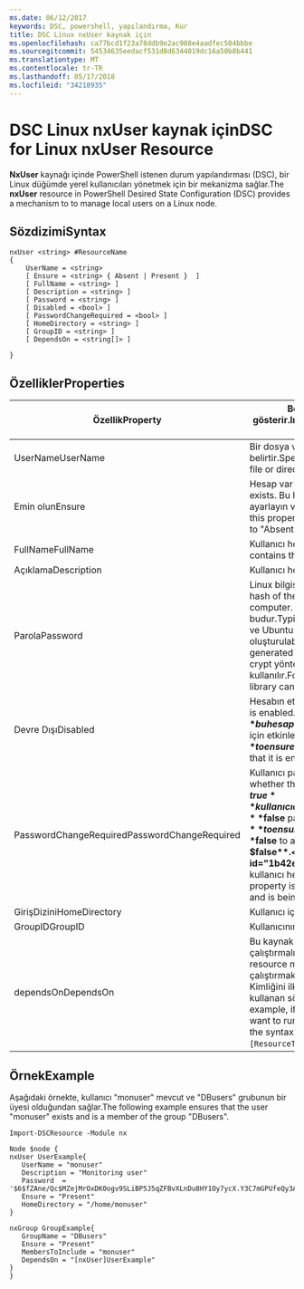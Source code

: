 ```yaml
---
ms.date: 06/12/2017
keywords: DSC, powershell, yapılandırma, Kur
title: DSC Linux nxUser kaynak için
ms.openlocfilehash: ca77bcd1f23a78ddb9e2ac988e4aadfec504bbbe
ms.sourcegitcommit: 54534635eedacf531d8d6344019dc16a50b8b441
ms.translationtype: MT
ms.contentlocale: tr-TR
ms.lasthandoff: 05/17/2018
ms.locfileid: "34218935"
---
```

# <a name="dsc-for-linux-nxuser-resource"></a><span data-ttu-id="1b42e-103">DSC Linux nxUser kaynak için</span><span class="sxs-lookup"><span data-stu-id="1b42e-103">DSC for Linux nxUser Resource</span></span>

<span data-ttu-id="1b42e-104">**NxUser** kaynağı içinde PowerShell istenen durum yapılandırması (DSC), bir Linux düğümde yerel kullanıcıları yönetmek için bir mekanizma sağlar.</span><span class="sxs-lookup"><span data-stu-id="1b42e-104">The **nxUser** resource in PowerShell Desired State Configuration (DSC) provides a mechanism to to manage local users on a Linux node.</span></span>

## <a name="syntax"></a><span data-ttu-id="1b42e-105">Sözdizimi</span><span class="sxs-lookup"><span data-stu-id="1b42e-105">Syntax</span></span>

```
nxUser <string> #ResourceName
{
    UserName = <string>
    [ Ensure = <string> { Absent | Present }  ]
    [ FullName = <string> ]
    [ Description = <string> ]
    [ Password = <string> ]
    [ Disabled = <bool> ]
    [ PasswordChangeRequired = <bool> ]
    [ HomeDirectory = <string> ]
    [ GroupID = <string> ]
    [ DependsOn = <string[]> ]

}
```

## <a name="properties"></a><span data-ttu-id="1b42e-106">Özellikler</span><span class="sxs-lookup"><span data-stu-id="1b42e-106">Properties</span></span>

|  <span data-ttu-id="1b42e-107">Özellik</span><span class="sxs-lookup"><span data-stu-id="1b42e-107">Property</span></span> |  <span data-ttu-id="1b42e-108">Belirli bir durumu sağlamak istediğiniz hesap adını gösterir.</span><span class="sxs-lookup"><span data-stu-id="1b42e-108">Indicates the account name for which you want to ensure a specific state.</span></span> |
|---|---|
| <span data-ttu-id="1b42e-109">UserName</span><span class="sxs-lookup"><span data-stu-id="1b42e-109">UserName</span></span>| <span data-ttu-id="1b42e-110">Bir dosya veya dizin durumu sağlamak istediğiniz konumu belirtir.</span><span class="sxs-lookup"><span data-stu-id="1b42e-110">Specifies the location where you want to ensure the state for a file or directory.</span></span>|
| <span data-ttu-id="1b42e-111">Emin olun</span><span class="sxs-lookup"><span data-stu-id="1b42e-111">Ensure</span></span>| <span data-ttu-id="1b42e-112">Hesap var olup olmadığını belirtir.</span><span class="sxs-lookup"><span data-stu-id="1b42e-112">Specifies whether the account exists.</span></span> <span data-ttu-id="1b42e-113">Bu hesabı var olduğundan emin olmak için "var" özelliğine ayarlayın ve "Mevcut için" hesap yok emin olmak için ayarlayın.</span><span class="sxs-lookup"><span data-stu-id="1b42e-113">Set this property to "Present" to ensure that the account exists, and set it to "Absent" to ensure that the account does not exist.</span></span>|
| <span data-ttu-id="1b42e-114">FullName</span><span class="sxs-lookup"><span data-stu-id="1b42e-114">FullName</span></span>| <span data-ttu-id="1b42e-115">Kullanıcı hesabı için kullanılacak tam adını içeren dize.</span><span class="sxs-lookup"><span data-stu-id="1b42e-115">A string that contains the full name to use for the user account.</span></span>|
| <span data-ttu-id="1b42e-116">Açıklama</span><span class="sxs-lookup"><span data-stu-id="1b42e-116">Description</span></span>| <span data-ttu-id="1b42e-117">Kullanıcı hesabı açıklaması.</span><span class="sxs-lookup"><span data-stu-id="1b42e-117">The description for the user account.</span></span>|
| <span data-ttu-id="1b42e-118">Parola</span><span class="sxs-lookup"><span data-stu-id="1b42e-118">Password</span></span>| <span data-ttu-id="1b42e-119">Linux bilgisayar için uygun biçimde kullanıcılar parola karması.</span><span class="sxs-lookup"><span data-stu-id="1b42e-119">The hash of the users password in the appropriate form for the Linux computer.</span></span> <span data-ttu-id="1b42e-120">Genellikle, bir güvenlik SHA-256 ve SHA-512 karma budur.</span><span class="sxs-lookup"><span data-stu-id="1b42e-120">Typically, this is a salted SHA-256, or SHA-512 hash.</span></span> <span data-ttu-id="1b42e-121">Debian ve Ubuntu Linux üzerinde bu değer mkpasswd komutuyla oluşturulabilir.</span><span class="sxs-lookup"><span data-stu-id="1b42e-121">On Debian and Ubuntu Linux, this value can be generated with the mkpasswd command.</span></span> <span data-ttu-id="1b42e-122">Python'un Crypt kitaplığının crypt yöntemi diğer Linux distro'lar için karma değeri üretmek için kullanılır.</span><span class="sxs-lookup"><span data-stu-id="1b42e-122">For other Linux distros, the crypt method of Python’s Crypt library can be used to generate the hash.</span></span>|
| <span data-ttu-id="1b42e-123">Devre Dışı</span><span class="sxs-lookup"><span data-stu-id="1b42e-123">Disabled</span></span>| <span data-ttu-id="1b42e-124">Hesabın etkin olup olmadığını gösterir.</span><span class="sxs-lookup"><span data-stu-id="1b42e-124">Indicates whether the account is enabled.</span></span> <span data-ttu-id="1b42e-125">Bu özelliği ayarlamak **$true** bu hesap devre dışı ve ayarlamak olduğunu emin olmak için **$false** için etkinleştirildiğinden emin olun.</span><span class="sxs-lookup"><span data-stu-id="1b42e-125">Set this property to **$true** to ensure that this account is disabled, and set it to **$false** to ensure that it is enabled.</span></span>|
| <span data-ttu-id="1b42e-126">PasswordChangeRequired</span><span class="sxs-lookup"><span data-stu-id="1b42e-126">PasswordChangeRequired</span></span>| <span data-ttu-id="1b42e-127">Kullanıcı parolalarını değiştirip değiştiremeyeceğini gösterir.</span><span class="sxs-lookup"><span data-stu-id="1b42e-127">Indicates whether the user can change the password.</span></span> <span data-ttu-id="1b42e-128">Bu özelliği ayarlamak **$true** kullanıcı olamaz parolasını değiştirmek ve ayarlamak emin olmak için **$false** parola değiştirmeye izin vermek için.</span><span class="sxs-lookup"><span data-stu-id="1b42e-128">Set this property to **$true** to ensure that the user cannot change the password, and set it to **$false** to allow the user to change the password.</span></span> <span data-ttu-id="1b42e-129">Varsayılan değer **$false**.</span><span class="sxs-lookup"><span data-stu-id="1b42e-129">The default value is **$false**.</span></span> <span data-ttu-id="1b42e-130">Bu özellik, yalnızca kullanıcı hesabını daha önce yoktu ve oluşturuldu değerlendirilir.</span><span class="sxs-lookup"><span data-stu-id="1b42e-130">This property is only evaluated if the user account did not exist previously and is being created.</span></span>|
| <span data-ttu-id="1b42e-131">GirişDizini</span><span class="sxs-lookup"><span data-stu-id="1b42e-131">HomeDirectory</span></span>| <span data-ttu-id="1b42e-132">Kullanıcı için giriş dizini.</span><span class="sxs-lookup"><span data-stu-id="1b42e-132">The home directory for the user.</span></span>|
| <span data-ttu-id="1b42e-133">GroupID</span><span class="sxs-lookup"><span data-stu-id="1b42e-133">GroupID</span></span>| <span data-ttu-id="1b42e-134">Kullanıcının birincil grup kimliği.</span><span class="sxs-lookup"><span data-stu-id="1b42e-134">The primary group ID for the user.</span></span>|
| <span data-ttu-id="1b42e-135">dependsOn</span><span class="sxs-lookup"><span data-stu-id="1b42e-135">DependsOn</span></span> | <span data-ttu-id="1b42e-136">Bu kaynak yapılandırılmadan önce başka bir kaynak yapılandırmasını çalıştırmalısınız gösterir.</span><span class="sxs-lookup"><span data-stu-id="1b42e-136">Indicates that the configuration of another resource must run before this resource is configured.</span></span> <span data-ttu-id="1b42e-137">Örneğin, çalıştırmak istediğiniz kaynak yapılandırma komut dosyası bloğunda Kimliğini ilk "ResourceName" ve "ResourceType" türü ise, bu özelliği kullanan sözdizimi ise `DependsOn = "[ResourceType]ResourceName"`.</span><span class="sxs-lookup"><span data-stu-id="1b42e-137">For example, if the ID of the resource configuration script block that you want to run first is "ResourceName" and its type is "ResourceType", the syntax for using this property is `DependsOn = "[ResourceType]ResourceName"`.</span></span>|

## <a name="example"></a><span data-ttu-id="1b42e-138">Örnek</span><span class="sxs-lookup"><span data-stu-id="1b42e-138">Example</span></span>

<span data-ttu-id="1b42e-139">Aşağıdaki örnekte, kullanıcı "monuser" mevcut ve "DBusers" grubunun bir üyesi olduğundan sağlar.</span><span class="sxs-lookup"><span data-stu-id="1b42e-139">The following example ensures that the user "monuser" exists and is a member of the group "DBusers".</span></span>

```
Import-DSCResource -Module nx

Node $node {
nxUser UserExample{
   UserName = "monuser"
   Description = "Monitoring user"
   Password  =    '$6$fZAne/Qc$MZejMrOxDK0ogv9SLiBP5J5qZFBvXLnDu8HY1Oy7ycX.Y3C7mGPUfeQy3A82ev3zIabhDQnj2ayeuGn02CqE/0'
   Ensure = "Present"
   HomeDirectory = "/home/monuser"
}

nxGroup GroupExample{
   GroupName = "DBusers"
   Ensure = "Present"
   MembersToInclude = "monuser"
   DependsOn = "[nxUser]UserExample"
}
}
```